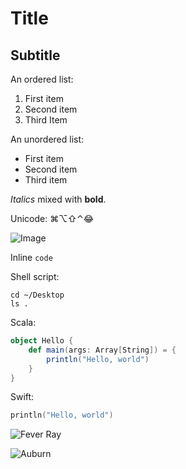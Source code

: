 # Title

## Subtitle

An ordered list:

1. First item
2. Second item
3. Third Item

An unordered list:

* First item
* Second item
* Third item

*Italics* mixed with **bold**.

Unicode: ⌘⌥⇧⌃😂

![Image](https://upload.wikimedia.org/wikipedia/commons/thumb/e/eb/Apple_park_cupertino_2019.jpg/1200px-Apple_park_cupertino_2019.jpg)

Inline `code`

Shell script:

```shell script
cd ~/Desktop
ls .
```

Scala:

```scala
object Hello {
    def main(args: Array[String]) = {
        println("Hello, world")
    }
}
```

Swift:

```swift
println("Hello, world")
```

![Fever Ray](https://upload.wikimedia.org/wikipedia/en/f/fd/Fever_Ray_-_Fever_Ray_cover.png)

![Auburn](https://upload.wikimedia.org/wikipedia/commons/b/b0/AuburnUniversity-SamfordHall.jpg)
